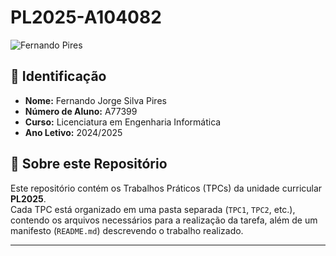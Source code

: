 # PL2025-A104082

![Fernando Pires](fernandopires.jpg)  

## 📌 Identificação  
- **Nome:** Fernando Jorge Silva Pires
- **Número de Aluno:** A77399
- **Curso:** Licenciatura em Engenharia Informática
- **Ano Letivo:** 2024/2025

## 📖 Sobre este Repositório  
Este repositório contém os Trabalhos Práticos (TPCs) da unidade curricular **PL2025**.  
Cada TPC está organizado em uma pasta separada (`TPC1`, `TPC2`, etc.), contendo os arquivos necessários para a realização da tarefa, além de um manifesto (`README.md`) descrevendo o trabalho realizado.  

---
